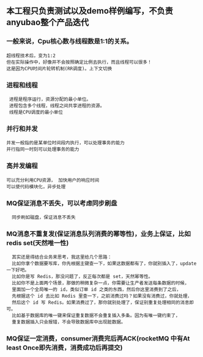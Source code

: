 ## 本工程只负责测试以及demo样例编写，不负责anyubao整个产品迭代


### 一般来说，Cpu核心数与线程数是1:1的关系。
    超线程技术后，变为1:2
    但在实际操作中，好像并不会按照确定比例去执行，而且线程可以很多！
    这是因为CPU时间片轮转机制(RR调度)。上下文切换

###  进程和线程
     进程是程序运行，资源分配的最小单位。
     进程包含多个线程，线程之间共享进程的资源。
     线程是CPU调度的最小单位
     
### 并行和并发
    并发一般指的是某单位时间段内执行，可以处理事务的能力
    并行指同一时刻可以处理事务的能力
    
### 高并发编程
    可以充分利用CPU资源， 加快用户的响应时间
    可以使代码模块化，异步处理
    
     
### MQ保证消息不丢失，可以考虑同步刷盘
      同步刷如磁盘，保证消息不丢失
### MQ消息不重复发(保证消息队列消费的幂等性)，业务上保证，比如redis set(天然唯一性)
      其实还是得结合业务来思考，我这里给几个思路：
      比如你拿个数据要写库，你先根据主键查一下，如果这数据都有了，你就别插入了，update 一下好吧。
      比如你是写 Redis，那没问题了，反正每次都是 set，天然幂等性。
      比如你不是上面两个场景，那做的稍微复杂一点，你需要让生产者发送每条数据的时候，
      里面加一个全局唯一的 id，类似订单 id 之类的东西，然后你这里消费到了之后，
      先根据这个 id 去比如 Redis 里查一下，之前消费过吗？如果没有消费过，你就处理，
      然后这个 id 写 Redis。如果消费过了，那你就别处理了，保证别重复处理相同的消息即可。
      比如基于数据库的唯一键来保证重复数据不会重复插入多条。因为有唯一键约束了，
      重复数据插入只会报错，不会导致数据库中出现脏数据。
### MQ保证一定消费，consumer消费完后再ACK(rocketMQ 中有At least Once即先消费，消费成功后再提交)
### 